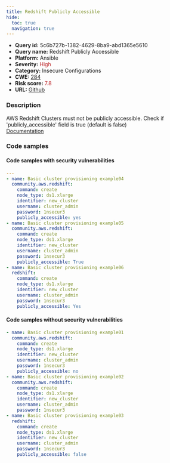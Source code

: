 ```yaml
---
title: Redshift Publicly Accessible
hide:
  toc: true
  navigation: true
---
```


<style>
  .highlight .hll {
    background-color: #ff171742;
  }
  .md-content {
    max-width: 1100px;
    margin: 0 auto;
  }
</style>

-   **Query id:** 5c6b727b-1382-4629-8ba9-abd1365e5610
-   **Query name:** Redshift Publicly Accessible
-   **Platform:** Ansible
-   **Severity:** <span style="color:#bb2124">High</span>
-   **Category:** Insecure Configurations
-   **CWE:** <a href="https://cwe.mitre.org/data/definitions/284.html" onclick="newWindowOpenerSafe(event, 'https://cwe.mitre.org/data/definitions/284.html')">284</a>
-   **Risk score:** <span style="color:#bb2124">7.8</span>
-   **URL:** [Github](https://github.com/Checkmarx/kics/tree/master/assets/queries/ansible/aws/redshift_publicly_accessible)

### Description
AWS Redshift Clusters must not be publicly accessible. Check if 'publicly_accessible' field is true (default is false)<br>
[Documentation](https://docs.ansible.com/ansible/latest/collections/community/aws/redshift_module.html)

### Code samples
#### Code samples with security vulnerabilities
```yaml title="Positive test num. 1 - yaml file" hl_lines="9 17 25"
---
- name: Basic cluster provisioning example04
  community.aws.redshift:
    command: create
    node_type: ds1.xlarge
    identifier: new_cluster
    username: cluster_admin
    password: 1nsecur3
    publicly_accessible: yes
- name: Basic cluster provisioning example05
  community.aws.redshift:
    command: create
    node_type: ds1.xlarge
    identifier: new_cluster
    username: cluster_admin
    password: 1nsecur3
    publicly_accessible: True
- name: Basic cluster provisioning example06
  redshift:
    command: create
    node_type: ds1.xlarge
    identifier: new_cluster
    username: cluster_admin
    password: 1nsecur3
    publicly_accessible: Yes

```


#### Code samples without security vulnerabilities
```yaml title="Negative test num. 1 - yaml file"
- name: Basic cluster provisioning example01
  community.aws.redshift:
    command: create
    node_type: ds1.xlarge
    identifier: new_cluster
    username: cluster_admin
    password: 1nsecur3
    publicly_accessible: no
- name: Basic cluster provisioning example02
  community.aws.redshift:
    command: create
    node_type: ds1.xlarge
    identifier: new_cluster
    username: cluster_admin
    password: 1nsecur3
- name: Basic cluster provisioning example03
  redshift:
    command: create
    node_type: ds1.xlarge
    identifier: new_cluster
    username: cluster_admin
    password: 1nsecur3
    publicly_accessible: false

```

